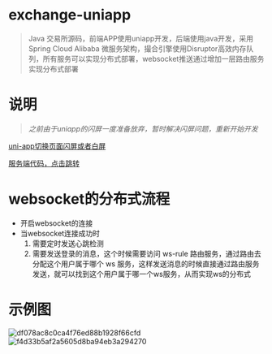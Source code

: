 # exchange-uniapp

> Java 交易所源码，前端APP使用uniapp开发，后端使用java开发，采用 Spring Cloud Alibaba 微服务架构，撮合引擎使用Disruptor高效内存队列，所有服务可以实现分布式部署，websocket推送通过增加一层路由服务实现分布式部署

# 说明

> *之前由于uniapp的闪屏一度准备放弃，暂时解决闪屏问题，重新开始开发*

[uni-app切换页面闪屏或者白屏](https://ask.dcloud.net.cn/question/73807)

[服务端代码，点击跳转](https://github.com/lmxdawn/exchange)

# websocket的分布式流程

- 开启websocket的连接
- 当websocket连接成功时
    1. 需要定时发送心跳检测
    2. 需要发送登录的消息，这个时候需要访问 ws-rule 路由服务，通过路由去分配这个用户属于哪个 ws 服务，这样发送消息的时候直接通过路由服务发送，就可以找到这个用户属于哪一个ws服务，从而实现ws的分布式

# 示例图

![df078ac8c0ca4f76ed88b1928f66cfd](https://user-images.githubusercontent.com/21293193/147812493-d3270188-9e32-4c32-92fa-9b638ecddc64.jpg)
![f4d33b5af2a5605d8ba94eb3a294270](https://user-images.githubusercontent.com/21293193/147812500-e485f7ab-e823-4d39-b26d-cafb2258a122.jpg)
